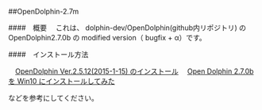 ##OpenDolphin-2.7m

####　概要
　これは、 dolphin-dev/OpenDolphin(github内リポジトリ) の OpenDolphin2.7.0b の modified version（ bugfix + α）です。

####　インストール方法

　[OpenDolphin Ver.2.5.12(2015-1-15) のインストール](http://www.koutou-software.net/misc/install-opendolphin-2_5_12-2015-01-15.php)
　[Open Dolphin 2.7.0b を Win10 にインストールしてみた](http://phazor.org/blog2-ja/?page_id=48)

などを参考にしてください。

